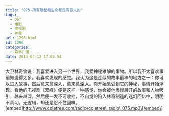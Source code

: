 ```yaml
---
title: "075-所有隐秘和生命都是有意义的"
tags:
  - OST
  - 电影
  - 电视剧
  - 神秘
url: 1296.html
id: 1296
categories:
  - 森林广播
date: 2014-04-12 17:03:54
---
```


大卫林奇曾说：我喜爱进入另一个世界，我爱神秘难解的事物。所以我不太喜欢事前知道得太多。我喜欢发现的感觉。我认为这是连续的故事最棒的地方之一：你可以进入故事，然后愈来愈深入，愈来愈深入。你开始感受到它的神秘，事情开始浮现。看他的电视剧《双峰》便是这样一种感觉，你会被他慢慢展开的故事和人物吸引，越来越深，然后便一发不可收拾，不自觉的陷入林奇制造的迷幻回忆中，明明不真切，无逻辑，却还是忍不住回味。   \[embed\]http://www.coletree.com/radio/coletree\_radio\_075.mp3\[/embed\]